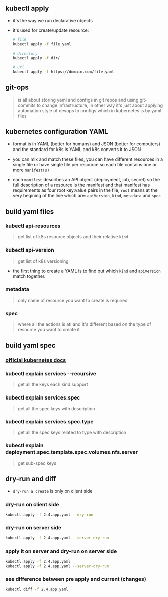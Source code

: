 ## kubectl apply

- it's the way we run declarative objects

- it's used for create/update resource:
    ```zsh
    # file
    kubectl apply -f file.yaml

    # directory
    kubectl apply -f dir/

    # url
    kubectl apply -f https://domain.com/file.yaml
    ```

## git-ops

> is all about storing yaml and configs in git repos and using
> git-commits to change infrastructure, in other way it's just
> about applying automation style of devops to configs which in
> kubernetes is by yaml files

## kubernetes configuration YAML

- format is in YAML (better for humans) and JSON (better for computers)
and the standard for k8s is YAML and k8s converts it to JSON

- you can mix and match these files, you can have different resources
in a single file or have single file per resource so each file contains
one or more `manifest(s)`

- each `manifest` describes an API object (deployment, job, secret) so
the full description of a resource is the manifest and that manifest has
requirements as four root key:value pairs in the file, `root` means at
the very begining of the line which are: 
`apiVersion`, `kind`, `metadata` and `spec`

## build yaml files

### kubectl api-resources
> get list of k8s resource objects and their relative `kind`

### kubectl api-version
> get list of k8s versioning

- the first thing to create a YAML is to find out which `kind` and
`apiVersion` match together.

### metadata
> only name of resource you want to create is required

### spec
> where all the actions is at! and it's different based on the type
> of resource you want to create it

## build yaml spec

### [official kubernetes docs](https://kubernetes.io/docs/reference/)

### kubectl explain services --recursive
> get all the keys each kind support

### kubectl explain services.spec
> get all the spec keys with description 

### kubectl explain services.spec.type
> get all the spec keys related to type with description 

### kubectl explain deployment.spec.template.spec.volumes.nfs.server
> get sub-spec keys

## dry-run and diff

- `dry-run a create` is only on client side

### dry-run on client side
``` zsh
kubectl apply -f 2.4.app.yaml --dry-run
```

### dry-run on server side
``` zsh
kubectl apply -f 2.4.app.yaml --server-dry-run
```

### apply it on server and dry-run on server side
``` zsh
kubectl apply -f 2.4.app.yaml
kubectl apply -f 2.4.app.yaml --server-dry-run
```

### see difference between pre apply and current (changes)
``` zsh
kubectl diff -f 2.4.app.yaml
```
